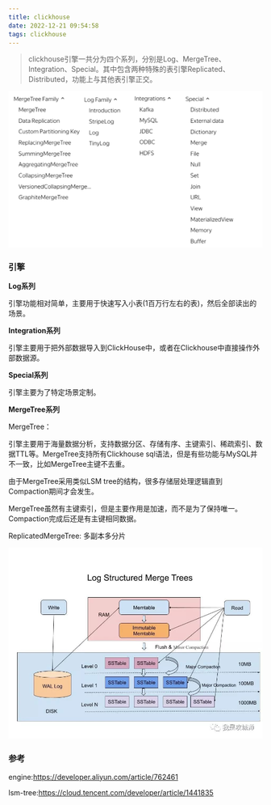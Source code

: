 ```yaml
---
title: clickhouse
date: 2022-12-21 09:54:58
tags: clickhouse
---
```


> clickhouse引擎一共分为四个系列，分别是Log、MergeTree、Integration、Special。其中包含两种特殊的表引擎Replicated、Distributed，功能上与其他表引擎正交。

![engine](./clickhouse/engine.png)

### 引擎

**Log系列**

引擎功能相对简单，主要用于快速写入小表(1百万行左右的表)，然后全部读出的场景。

**Integration系列**

引擎主要用于把外部数据导入到ClickHouse中，或者在Clickhouse中直接操作外部数据源。

**Special系列**

引擎主要为了特定场景定制。

**MergeTree系列**

MergeTree：

引擎主要用于海量数据分析，支持数据分区、存储有序、主键索引、稀疏索引、数据TTL等。MergeTree支持所有Clickhouse sql语法，但是有些功能与MySQL并不一致，比如MergeTree主键不去重。

由于MergeTree采用类似LSM tree的结构，很多存储层处理逻辑直到Compaction期间才会发生。

MergeTree虽然有主键索引，但是主要作用是加速，而不是为了保持唯一。Compaction完成后还是有主键相同数据。

ReplicatedMergeTree: 多副本多分片

![lsmtree](./clickhouse/lsmtree.jpeg)



### 参考

engine:https://developer.aliyun.com/article/762461

lsm-tree:https://cloud.tencent.com/developer/article/1441835
